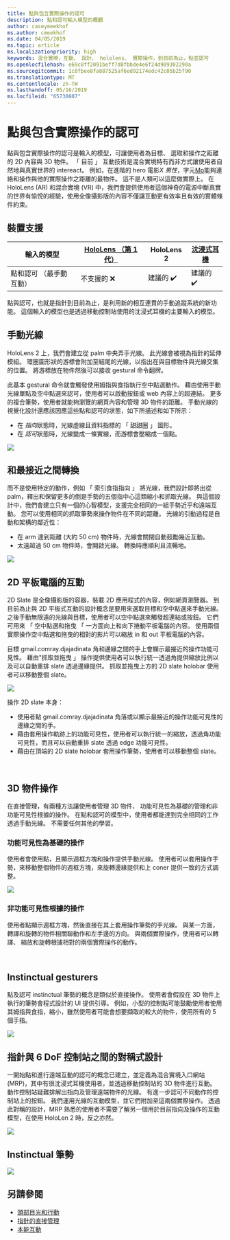 ```yaml
---
title: 點與包含實際操作的認可
description: 點和認可輸入模型的概觀
author: caseymeekhof
ms.author: cmeekhof
ms.date: 04/05/2019
ms.topic: article
ms.localizationpriority: high
keywords: 混合實境，互動、 設計、 hololens、 實際操作，到目前為止，點並認可
ms.openlocfilehash: e69c8ff2091beff7d8fbbde4e6f24d909302290a
ms.sourcegitcommit: 1c0fbee8fa887525af6ed92174edc42c05b25f90
ms.translationtype: MT
ms.contentlocale: zh-TW
ms.lasthandoff: 05/16/2019
ms.locfileid: "65730807"
---
```

# <a name="point-and-commit-with-hands"></a>點與包含實際操作的認可
點與包含實際操作的認可是輸入的模型，可讓使用者為目標、 選取和操作之距離的 2D 內容與 3D 物件。 「 目前 」 互動技術是混合實境特有而非方式讓使用者自然地與真實世界的 intereact。 例如，在進階的 hero 電影*X 男性*，字元[Mo](https://en.wikipedia.org/wiki/Magneto_(comics))能夠連絡和操作與他的實際操作之距離的最物件。 這不是人類可以這麼做實際上。 在 HoloLens (AR) 和混合實境 (VR) 中，我們會提供使用者這個神奇的電源中斷真實的世界有愉悅的經驗，使用全像攝影版的內容不僅讓互動更有效率且有效的實體條件約束。

## <a name="device-support"></a>裝置支援

輸入的模型 | [HoloLens （第 1 代）](https://docs.microsoft.com/en-us/windows/mixed-reality/hololens-hardware-details) | HoloLens 2 | [沈浸式耳機](https://docs.microsoft.com/en-us/windows/mixed-reality/immersive-headset-hardware-details) |
| ---------| -----| ----- | ---------|
點和認可 （最手動互動） | 不支援的 ❌ | 建議的 ✔️ | 建議的 ✔️

點與認可，也就是指針到目前為止，是利用新的相互連貫的手動追蹤系統的新功能。 這個輸入的模型也是透過移動控制站使用的沈浸式耳機的主要輸入的模型。

## <a name="hand-rays"></a>手動光線

HoloLens 2 上，我們會建立從 palm 中央弄手光線。 此光線會被視為指針的延伸模組。 環圈圖形狀的游標會附加至結尾的光線，以指出在與目標物件與光線交集的位置。 將游標放在物件然後可以接收 gestural 命令翻牌。

此基本 gestural 命令就會觸發使用姆指與食指執行空中點選動作。 藉由使用手動光線單點及空中點選來認可，使用者可以啟動按鈕或 web 內容上的超連結。 更多的複合筆勢，使用者就能夠瀏覽的網頁內容和管理 3D 物件的距離。 手動光線的視覺化設計還應該因應這些點和認可的狀態，如下所描述和如下所示： 

* 在 *指向*狀態時，光線虛線且資料指標的 「 甜甜圈 」 圖形。
* 在 *認可*狀態時，光線變成一條實線，而游標會壓縮成一個點。

![](images/Hand-Rays-720px.jpg)

## <a name="transition-between-near-and-far"></a>和最接近之間轉換

而不是使用特定的動作，例如 「 索引食指指向 」 將光線，我們設計即將出從 palm，釋出和保留更多的倒是手勢的五個指中心這類縮小和抓取光線。 與這個設計中，我們會建立只有一個的心智模型，支援完全相同的一組手勢近乎和遠端互動。 您可以使用相同的抓取筆勢來操作物件在不同的距離。 光線的引動過程是自動和架構的鄰近性：

*  在 arm 達到距離 (大約 50 cm) 物件時，光線會關閉自動鼓勵幾近互動。
*  太遠超過 50 cm 物件時，會開啟光線。 轉換時應順利且流暢地。

![](images/Transition-Between-Near-And-Far-720px.jpg)

## <a name="2d-slate-interaction"></a>2D 平板電腦的互動

2D Slate 是全像攝影版的容器，裝載 2D 應用程式的內容，例如網頁瀏覽器。 到目前為止與 2D 平板式互動的設計概念是要用來選取目標和空中點選來手動光線。 之後手動無限遠的光線與目標，使用者可以空中點選來觸發超連結或按鈕。 它們可用來 「 空中點選和拖曳 「 一方面向上和向下捲動平板電腦的內容。 使用兩個實際操作空中點選和拖曳的相對的影片可以縮放 in 和 out 平板電腦的內容。

目標 gmail.comray.djajadinata 角和邊緣之間的手上會顯示最接近的操作功能可見性。 藉由"抓取並拖曳 」 操作提供使用者可以執行統一透過角提供縮放比例以及可以自動重排 slate 透過邊緣提供。 抓取並拖曳上方的 2D slate holobar 使用者可以移動整個 slate。

![](images/2D-Slate-Interaction-Far-720px.jpg)

操作 2D slate 本身：<br>

* 使用者點 gmail.comray.djajadinata 角落或以顯示最接近的操作功能可見性的邊緣之間的手。 
* 藉由套用操作軌跡上的功能可見性，使用者可以執行統一的縮放，透過角功能可見性，而且可以自動重排 slate 透過 edge 功能可見性。 
* 藉由在頂端的 2D slate holobar 套用操作筆勢，使用者可以移動整個 slate。<br>

<br>

## <a name="3d-object-manipulation"></a>3D 物件操作

在直接管理，有兩種方法讓使用者管理 3D 物件、 功能可見性為基礎的管理和非功能可見性根據的操作。 在點和認可的模型中，使用者都能達到完全相同的工作透過手動光線。 不需要任何其他的學習。<br>

### <a name="affordance-based-manipulation"></a>功能可見性為基礎的操作
使用者會使用點，且顯示週框方塊和操作提供手動光線。 使用者可以套用操作手勢，來移動整個物件的週框方塊，來旋轉邊緣提供和上 coner 提供一致的方式調整。 <br>

![](images/3D-Object-Manipulation-Far-720px.jpg) <br>


### <a name="non-affordance-based-manipulation"></a>非功能可見性根據的操作
使用者點顯示週框方塊，然後直接在其上套用操作筆勢的手光線。 與某一方面，轉譯和旋轉的物件相關聯動作和左手邊的方向。 與兩個實際操作，使用者可以轉譯、 縮放和旋轉根據相對的兩個實際操作的動作。<br>

<br>

## <a name="instinctual-gesturers"></a>Instinctual gesturers
點及認可 instinctual 筆勢的概念是類似於直接操作。 使用者會假設在 3D 物件上執行的筆勢會程式設計的 UI 提供引導。 例如，小型的控制點可能鼓勵使用者使用其姆指與食指，縮小，雖然使用者可能會想要擷取的較大的物件，使用所有的 5 個手指。

![](images/Instinctual-Gestures-Far-720px.jpg)<br>

## <a name="symmetric-design-between-hands-and-6-dof-controller"></a>指針與 6 DoF 控制站之間的對稱式設計 
一開始點和進行遠端互動的認可的概念已建立，並定義為混合實境入口網站 (MRP)，其中有很沈浸式耳機使用者，並透過移動控制站的 3D 物件進行互動。 動作控制站疑難排解出指向及管理遠端物件的光線。 有進一步認可不同動作的控制站上的按鈕。 我們運用光線的互動模型，並它們附加至這兩個實際操作。 透過此對稱的設計，MRP 熟悉的使用者不需要了解另一個用於目前指向及操作的互動模型，在使用 HoloLen 2 時，反之亦然。    

![](images/Symmetric-Design-For-Rays-720px.jpg)<br>

## <a name="instinctual-gestures"></a>Instinctual 筆勢

![](images/Instinctual-Gestures-Far-720px.jpg)

## <a name="see-also"></a>另請參閱
* [頭部目光和行動](gaze-and-commit.md)
* [指針的直接管理](direct-manipulation.md)
* [本能互動](interaction-fundamentals.md)

